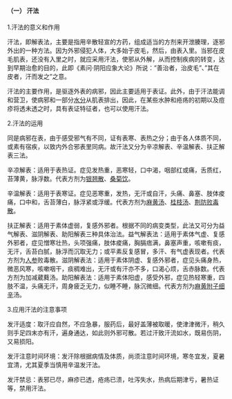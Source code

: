 #### （一） 汗法

1.汗法的意义和作用

汗法，即解表法，主要是指用辛散轻宣的方药，组成适当的方剂来开泄腠理，逐邪外出的一种方法。因为外邪侵犯人体，大多始于皮毛，然后，由表入里。当邪在皮毛肌表，还没有入里之时，就应采用汗法，使邪从外解，从而控制疾病的转变，达到早期治愈的目的，此即《素问·阴阳应象大论》所说：”善治者，治皮毛”、”其在皮者，汗而发之”之意。

汗法的主要作用，是驱逐外表的病邪，因此主要适用于表证。此外，由于汗法能调和营卫，使病邪和一部分[水分](https://www.gmzyjc.com/read/zjs/zjs3.2.1-0.1.1.3.8.md)从肌表排出，因此，在某些水肿和疮疡的初期以及痘疹将透未透之时，具有表证特征者，也可以使用汗法。

2.汗法的运用

同是病邪在表，由于感受邪气有不同，证有表寒、表热之分；由于各人体质不同，或素有宿疾，以致内外合邪表里同病。故汗法又分为辛凉解表、辛温解表、扶正解表三法。

辛凉解表：适用于表热证。症见发热重，恶寒轻，口中渴，咽部红或痛，舌质红，苔薄黄，脉浮数。代表方剂为[银翘散](https://www.gmzyjc.com/read/fjx/fjx01-0.6.0.0.0.md)、[桑菊饮](https://www.gmzyjc.com/read/fjx/fjx01-0.7.0.0.0.md)。

辛温解表：适用于表寒证。症见恶寒重，发热，无汗或自汗，头痛、鼻塞、肢体痠痛，口中和，舌苔薄白，脉浮紧或浮缓。代表方剂为[麻黄汤](https://www.gmzyjc.com/read/fjx/fjx01-0.2.0.0.0.md)、[桂枝汤](https://www.gmzyjc.com/read/fjx/fjx01-0.1.0.0.0.md)、[荆防败毒散](https://www.gmzyjc.com/read/fjx/fjx01-0.4.0.0.0.md)。

扶正解表：适用于素体虚弱，复感外邪者。根据不同的病变类型，此法又可分为益气解表、滋阴解表、助阳解表三种具体治法。益气解表法：适用于素体气虚、复感外邪者，症见憎寒壮热，头项强痛，肢体痠痛，胸膈痞满，鼻塞声重，咳嗽有痰，无汗，舌苔白腻，脉浮而沉取无力；或平素反复感冒，多汗、有气虚表现者。代表方剂为[人参](https://www.gmzyjc.com/read/bc/bc17-0.1.1.0.0.md)败毒散。滋阴解表法：适用于素体阴虚、复感外邪者，症见头痛身热，微恶风寒，咳嗽咽干，痰稠难出，无汗或有汗亦不多，口渴心烦，舌赤脉数。代表方剂为加减葳蕤汤。助阳解表法：适用于素体阳虚，感受外邪，症见热轻寒重，四肢不温，头痛无汗，周身疲乏无力，似睡不睡，脉沉微细。代表方剂为[麻黄](https://www.gmzyjc.com/read/bc/bc01-1.1.1.0.0.md)[附子](https://www.gmzyjc.com/read/bc/bc07-0.1.0.0.0.md)[细辛](https://www.gmzyjc.com/read/bc/bc01-1.1.9.0.0.md)汤。

3.应用汗法的注意事项

发汗适度：取汗应自然，不应急暴，服药后，最好盖薄被取暖，使津津微汗，稍久则手足四末亦有汗，遍身通达，如此则外邪可散。若过汗致汗流如水，既易伤阴，又易损阳。

发汗注意时间环境：发汗除根据病情及体质，尚须注意时间环境，寒冬宜发，夏暑宜清，尤其夏季当慎用辛温发汗法。

发汗禁忌：表邪已尽，麻疹已透，疮疡已溃，吐泻失水，热病后期津亏，暑热证等，禁用汗法。

